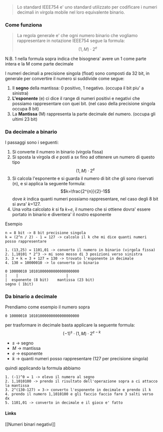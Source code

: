 >Lo standard IEEE754 e' uno standard utilizzato per codificare i numeri decimali in virgola mobile nel loro equivalente binario.

### Come funziona

>La regola generale e' che ogni numero binario che vogliamo rappresentare in notazione IEEE754 segue la formula: $$\left(1,M\right)\cdot2^{e}$$

N.B.
1 nella formula sopra indica che bisognera' avere un 1 come parte intera e la M come parte decimale

I numeri decimali a precisione singola (float) sono composti da 32 bit, in generale per convertire il numero si suddivide come segue:
1. Il **segno** della mantissa: 0 positivo, 1 negativo. (occupa il bit piu' a sinistra)
2. **L'esponente** (e) ci dice il range di numeri positivi e negativi che possiamo rappresentare con quei bit. (nel caso della precisione singola occupa 8 bit)
3. La **Mantissa** (M) rappresenta la parte decimale del numero. (occupa gli ultimi 23 bit)

### Da decimale a binario
I passaggi sono i seguenti:
1. Si converte il numero in binario (virgola fissa)
2. Si sposta la virgola di *e* posti a sx fino ad ottenere un numero di questo tipo $$\left(1,M\right)\cdot2^{e}$$ 
3. Si calcola l'esponente e si guarda il numero di bit che gli sono riservati (n), e si applica la seguente formula:$$k=\frac{2^{n}}{2}-1$$ dove *k* indica quanti numeri possiamo rappresentare, nel caso degli 8 bit si avra' *k*=127.
4. Una volta calcolato *k* si fa *k*+*e*, il numero che si ottiene dovra' essere portato in binario e diventera' il nostro esponente

Esempio
```
n = 8 bit -> 8 bit precisione singola
k = (2^n / 2) - 1 = 127 -> calcolo il k che mi dice quanti numeri posso rappresentare 

1. (13,25) = 1101,01 -> converto il numero in binario (virgola fissa)
2. 1,10101 * 2^3 -> mi sono mosso di 3 posizioni verso sinistra
3. 3 + k = 3 + 127 = 130 -> trovato l'esponente in decimale
4. 130 = 10000010 -> lo converto in binario

0 10000010 10101000000000000000000
|    |                      |
|  esponente (8 bit)    mantissa (23 bit)
segno ( 1bit)
```

### Da binario a decimale
Prendiamo come esempio il numero sopra
```
0 10000010 10101000000000000000000
```
per trasformare in decimale basta applicare la seguente formula:
$$\left(-1\right)^{s}\cdot\left(1,M\right)\cdot2^{e-k}$$
- *s* -> segno
- *M* -> mantissa
- *e* -> esponente
- *k* -> quanti numeri posso rappresentare (127 per precisione singola)

quindi applicando la formula abbiamo
```
1. (-1)^0 = 1 -> elevo il numero al segno
2. 1,1010100 -> prendo il risultato dell'operazione sopra a ci attacco la mantissa
3. 2^(130-127) = 3-> converto l'esponente in decimale e prendo il k 
4. prendo il numero 1,1010100 e gli faccio faccio fare 3 salti verso dx
5. 1101,01 -> converto in decimale e il gioco e' fatto
```


#### Links
[[Numeri binari negativi]]